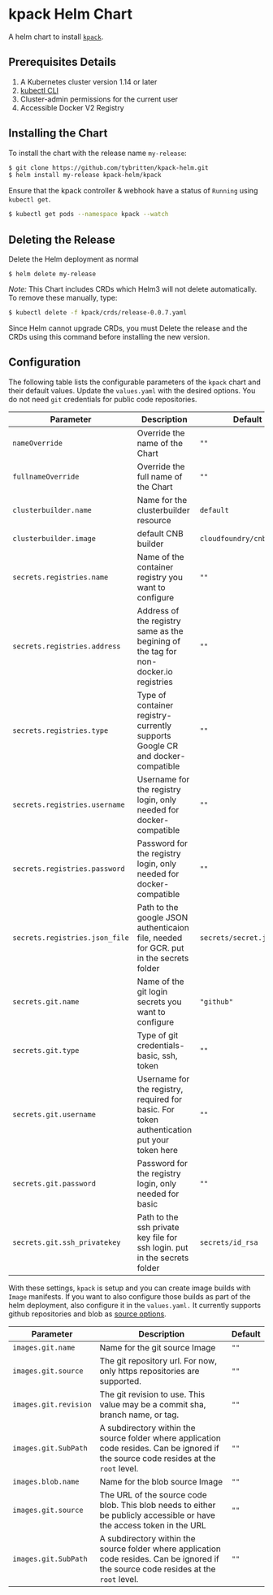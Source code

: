# kpack Helm Chart
A helm chart to install [`kpack`](https://github.com/pivotal/kpack).


## Prerequisites Details

1. A Kubernetes cluster version 1.14 or later
1. [kubectl CLI](https://kubernetes.io/docs/tasks/tools/install-kubectl/)
1. Cluster-admin permissions for the current user
1. Accessible Docker V2 Registry


## Installing the Chart

To install the chart with the release name `my-release`:

```bash
$ git clone https://github.com/tybritten/kpack-helm.git
$ helm install my-release kpack-helm/kpack
```

Ensure that the kpack controller & webhook have a status of `Running` using  `kubectl get`.   

```bash
$ kubectl get pods --namespace kpack --watch
```

## Deleting the Release

Delete the Helm deployment as normal

```
$ helm delete my-release
```

*Note:* This Chart includes CRDs which Helm3 will not delete automatically. To remove these manually, type:

```bash
$ kubectl delete -f kpack/crds/release-0.0.7.yaml
```
Since Helm cannot upgrade CRDs, you must Delete the release and the CRDs using this command before installing the new version.

## Configuration

The following table lists the configurable parameters of the `kpack` chart and their default values. Update the `values.yaml` with the desired options. You do not need `git` credentials for public code repositories.

|              Parameter               |                             Description                             |                       Default                       |
| ------------------------------------ | ------------------------------------------------------------------- | --------------------------------------------------- |
| `nameOverride`                       | Override the name of the Chart                                      | `""`                                                |
| `fullnameOverride`                   | Override the full name of the Chart                                 | `""`                                                |
| `clusterbuilder.name`                | Name for the clusterbuilder resource                                | `default`                                           |
| `clusterbuilder.image`               | default CNB builder                                                 | `cloudfoundry/cnb:bionic`                           |
| `secrets.registries.name`            | Name of the container registry you want to configure                | `""`                                                |
| `secrets.registries.address`         | Address of the registry same as the begining of the tag for non-docker.io registries                                 | `""`                                                |
| `secrets.registries.type`            | Type of container registry- currently supports Google CR and docker-compatible                | `""`                                                |
| `secrets.registries.username`        | Username for the registry login, only needed for docker-compatible  | `""`                                                |
| `secrets.registries.password`        | Password for the registry login, only needed for docker-compatible  | `""`                                                |
| `secrets.registries.json_file`       | Path to the google JSON authenticaion file, needed for GCR. put in the secrets folder          | `secrets/secret.json`                                                |
| `secrets.git.name`                   | Name of the git login secrets you want to configure                   | `"github"`                                                |
| `secrets.git.type`            | Type of git credentials- basic, ssh, token                | `""`                                                |
| `secrets.git.username`        | Username for the registry, required for basic. For token authentication put your token here  | `""`                                                |
| `secrets.git.password`        | Password for the registry login, only needed for basic  | `""`                                                |
| `secrets.git.ssh_privatekey`       | Path to the ssh private key file for ssh login. put in the secrets folder          | `secrets/id_rsa`                                                |

With these settings, `kpack` is setup and you can create image builds with `Image` manifests. If you want to also configure those builds as part of the helm deployment, also configure it in the `values.yaml.` It currently supports github repositories and blob as [source options](https://github.com/pivotal/kpack/blob/master/docs/image.md).

|              Parameter               |                             Description                             |                       Default                       |
| ------------------------------------ | ------------------------------------------------------------------- | --------------------------------------------------- |
| `images.git.name`        | Name for the git source Image  | `""`                                                |
| `images.git.source`        | The git repository url. For now, only https repositories are supported.   | `""`                                                |
| `images.git.revision`        | The git revision to use. This value may be a commit sha, branch name, or tag.   | `""`                                                |
| `images.git.SubPath`        | A subdirectory within the source folder where application code resides. Can be ignored if the source code resides at the `root` level.   | `""`                                                |
| `images.blob.name`        | Name for the blob source Image  | `""`                                                |
| `images.git.source`        | The URL of the source code blob. This blob needs to either be publicly accessible or have the access token in the URL   | `""`                                                |
| `images.git.SubPath`        | A subdirectory within the source folder where application code resides. Can be ignored if the source code resides at the `root` level.   | `""`                                                |


